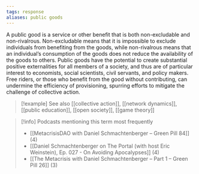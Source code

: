 ```yaml
---
tags: response
aliases: public goods
---
```


A public good is a service or other benefit that is both non-excludable and non-rivalrous. Non-excludable means that it is impossible to exclude individuals from benefiting from the goods, while non-rivalrous means that an individual’s consumption of the goods does not reduce the availability of the goods to others. Public goods have the potential to create substantial positive externalities for all members of a society, and thus are of particular interest to economists, social scientists, civil servants, and policy makers. Free riders, or those who benefit from the good without contributing, can undermine the efficiency of provisioning, spurring efforts to mitigate the challenge of collective action.

> [!example] See also
> [[collective action]], [[network dynamics]], [[public education]], [[open society]], [[game theory]]

> [!info] Podcasts mentioning this term most frequently
> * [[MetacrisisDAO with Daniel Schmachtenberger – Green Pill 84]] (4)
> * [[Daniel Schmachtenberger on The Portal (with host Eric Weinstein), Ep. 027 - On Avoiding Apocalypses]] (4)
> * [[The Metacrisis with Daniel Schmachtenberger – Part 1 – Green Pill 26]] (3)